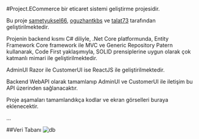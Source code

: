 #Project.ECommerce bir eticaret sistemi geliştirme projesidir.



Bu proje [sametyuksel66](https://github.com/sametyuksel66), [oguzhantkbs](https://github.com/oguzhantkbs) ve [talat73](https://github.com/talat73) tarafından geliştirilmektedir.

Projenin backend kısmı C# diliyle, .Net Core platformunda, Entity Framework Core framework ile MVC ve Generic Repository Patern kullanarak, Code First yaklaşımıyla, SOLID prensiplerine uygun olarak çok katmanlı mimari ile geliştirilmektedir.

AdminUI Razor ile CustomerUI ise ReactJS ile geliştirilmektedir.

Backend WebAPI olarak tamamlanıp AdminUI ve CustomerUI ile iletişim bu API üzerinden sağlanacaktır.

Proje aşamaları tamamlandıkça kodlar ve ekran görselleri buraya eklenecektir.

...



##Veri Tabanı
![db](https://user-images.githubusercontent.com/57520093/113495220-a7073600-94f8-11eb-8c3c-070b11396ba1.jpg)
